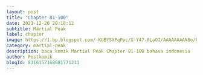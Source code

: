 ```yaml
---
layout: post 
title: "Chapter 81-100"
date: 2021-12-26 20:18:12
subtitle: Martial Peak
label: chapter
image: https://1.bp.blogspot.com/-KUBYSXPqPpc/X-Y47-8LaOI/AAAAAAAAN8o/PoISUbuP1Lc4qQ3ql9bTpdviOAEIz2omgCLcBGAsYHQ/s72-c/1.jpg
category: martial-peak
description: baca komik Martial Peak Chapter 81-100 bahasa indonesia 
author: Postkomik
blogId: 8316157168681771211
---
```

